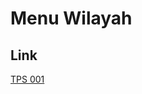 # Menu Wilayah

## Link

[TPS 001](https://github.com/gigit-pemilu/pemilu-2024-96-papua-barat-daya/tree/main/pilpres/hitung-suara/sub/96-papua-barat-daya/sub/04-tambrauw/sub/03-yembun/sub/2013-metbesa/sub/001-tps)

